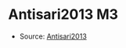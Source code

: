 <a name="material" />

# Antisari2013 M3
<script type="application/ld+json">
  {
    "@context": "https://schema.org/",
    "@type": "ChemicalSubstance",
    "http://purl.org/dc/terms/conformsTo":
      {
        "@type": "CreativeWork",
        "@id": "https://bioschemas.org/profiles/ChemicalSubstance/0.4-RELEASE/"
      },
    "@id": "https://egonw.github.io/nanowiki/nanowiki302.html#material",
    "name": "Antisari2013 M3",
    "sameAs": "http://127.0.0.1/mediawiki/index.php/Special:URIResolver/Antisari2013_M3"
  }
</script>


* Source: [Antisari2013](Antisari2013.md)
